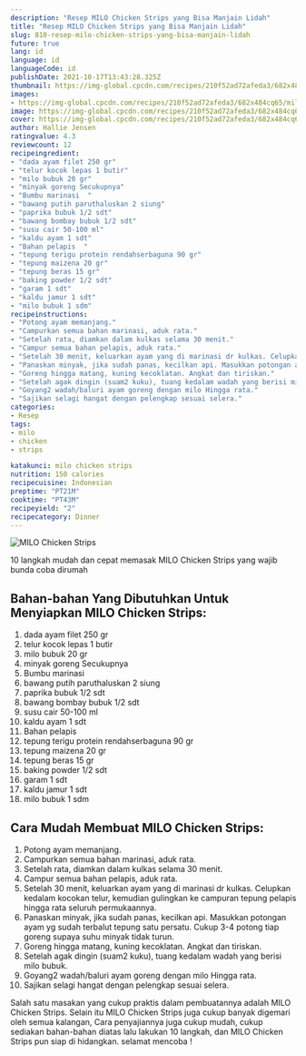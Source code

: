 ```yaml
---
description: "Resep MILO Chicken Strips yang Bisa Manjain Lidah"
title: "Resep MILO Chicken Strips yang Bisa Manjain Lidah"
slug: 810-resep-milo-chicken-strips-yang-bisa-manjain-lidah
future: true
lang: id
language: id
languageCode: id
publishDate: 2021-10-17T13:43:28.325Z 
thumbnail: https://img-global.cpcdn.com/recipes/210f52ad72afeda3/682x484cq65/milo-chicken-strips-foto-resep-utama.png
images:
- https://img-global.cpcdn.com/recipes/210f52ad72afeda3/682x484cq65/milo-chicken-strips-foto-resep-utama.png
image: https://img-global.cpcdn.com/recipes/210f52ad72afeda3/682x484cq65/milo-chicken-strips-foto-resep-utama.png
cover: https://img-global.cpcdn.com/recipes/210f52ad72afeda3/682x484cq65/milo-chicken-strips-foto-resep-utama.png
author: Hallie Jensen
ratingvalue: 4.3
reviewcount: 12
recipeingredient:
- "dada ayam filet 250 gr"
- "telur kocok lepas 1 butir"
- "milo bubuk 20 gr"
- "minyak goreng Secukupnya"
- "Bumbu marinasi  "
- "bawang putih paruthaluskan 2 siung"
- "paprika bubuk 1/2 sdt"
- "bawang bombay bubuk 1/2 sdt"
- "susu cair 50-100 ml"
- "kaldu ayam 1 sdt"
- "Bahan pelapis  "
- "tepung terigu protein rendahserbaguna 90 gr"
- "tepung maizena 20 gr"
- "tepung beras 15 gr"
- "baking powder 1/2 sdt"
- "garam 1 sdt"
- "kaldu jamur 1 sdt"
- "milo bubuk 1 sdm"
recipeinstructions:
- "Potong ayam memanjang."
- "Campurkan semua bahan marinasi, aduk rata."
- "Setelah rata, diamkan dalam kulkas selama 30 menit."
- "Campur semua bahan pelapis, aduk rata."
- "Setelah 30 menit, keluarkan ayam yang di marinasi dr kulkas. Celupkan kedalam kocokan telur, kemudian gulingkan ke campuran tepung pelapis hingga rata seluruh permukaannya."
- "Panaskan minyak, jika sudah panas, kecilkan api. Masukkan potongan ayam yg sudah terbalut tepung satu persatu. Cukup 3-4 potong tiap goreng supaya suhu minyak tidak turun."
- "Goreng hingga matang, kuning kecoklatan. Angkat dan tiriskan."
- "Setelah agak dingin (suam2 kuku), tuang kedalam wadah yang berisi milo bubuk."
- "Goyang2 wadah/baluri ayam goreng dengan milo Hingga rata."
- "Sajikan selagi hangat dengan pelengkap sesuai selera."
categories:
- Resep
tags:
- milo
- chicken
- strips

katakunci: milo chicken strips 
nutrition: 150 calories
recipecuisine: Indonesian
preptime: "PT21M"
cooktime: "PT43M"
recipeyield: "2"
recipecategory: Dinner
---
```



![MILO Chicken Strips](https://img-global.cpcdn.com/recipes/210f52ad72afeda3/682x484cq65/milo-chicken-strips-foto-resep-utama.png)

10 langkah mudah dan cepat memasak  MILO Chicken Strips yang wajib bunda coba dirumah

<!--inarticleads1-->

## Bahan-bahan Yang Dibutuhkan Untuk Menyiapkan MILO Chicken Strips:

1. dada ayam filet 250 gr
1. telur kocok lepas 1 butir
1. milo bubuk 20 gr
1. minyak goreng Secukupnya
1. Bumbu marinasi  
1. bawang putih paruthaluskan 2 siung
1. paprika bubuk 1/2 sdt
1. bawang bombay bubuk 1/2 sdt
1. susu cair 50-100 ml
1. kaldu ayam 1 sdt
1. Bahan pelapis  
1. tepung terigu protein rendahserbaguna 90 gr
1. tepung maizena 20 gr
1. tepung beras 15 gr
1. baking powder 1/2 sdt
1. garam 1 sdt
1. kaldu jamur 1 sdt
1. milo bubuk 1 sdm



<!--inarticleads2-->

## Cara Mudah Membuat MILO Chicken Strips:

1. Potong ayam memanjang.
1. Campurkan semua bahan marinasi, aduk rata.
1. Setelah rata, diamkan dalam kulkas selama 30 menit.
1. Campur semua bahan pelapis, aduk rata.
1. Setelah 30 menit, keluarkan ayam yang di marinasi dr kulkas. Celupkan kedalam kocokan telur, kemudian gulingkan ke campuran tepung pelapis hingga rata seluruh permukaannya.
1. Panaskan minyak, jika sudah panas, kecilkan api. Masukkan potongan ayam yg sudah terbalut tepung satu persatu. Cukup 3-4 potong tiap goreng supaya suhu minyak tidak turun.
1. Goreng hingga matang, kuning kecoklatan. Angkat dan tiriskan.
1. Setelah agak dingin (suam2 kuku), tuang kedalam wadah yang berisi milo bubuk.
1. Goyang2 wadah/baluri ayam goreng dengan milo Hingga rata.
1. Sajikan selagi hangat dengan pelengkap sesuai selera.




Salah satu masakan yang cukup praktis dalam pembuatannya adalah  MILO Chicken Strips. Selain itu  MILO Chicken Strips  juga cukup banyak digemari oleh semua kalangan, Cara penyajiannya juga cukup mudah, cukup sediakan bahan-bahan diatas lalu lakukan 10 langkah, dan  MILO Chicken Strips  pun siap di hidangkan. selamat mencoba !
